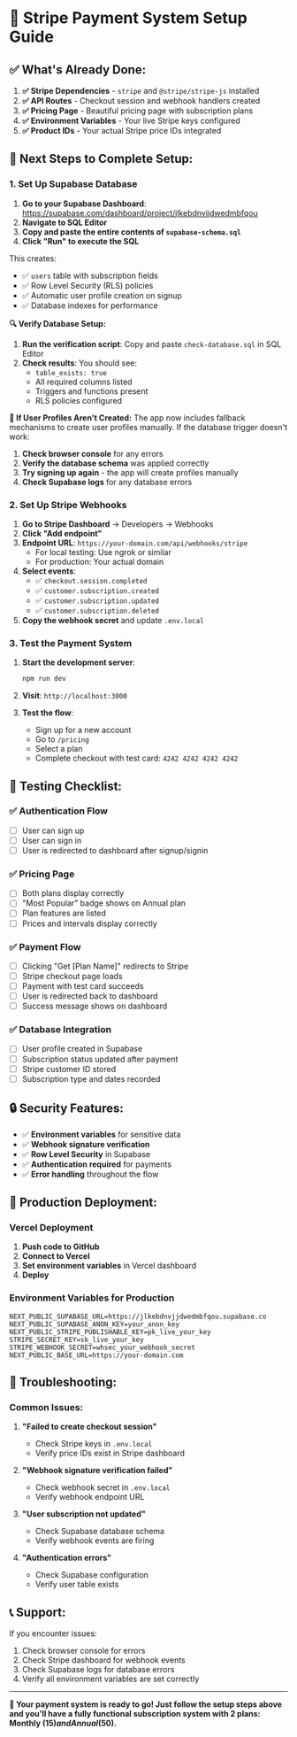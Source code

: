 # 🚀 Stripe Payment System Setup Guide

## ✅ **What's Already Done:**

1. **✅ Stripe Dependencies** - `stripe` and `@stripe/stripe-js` installed
2. **✅ API Routes** - Checkout session and webhook handlers created
3. **✅ Pricing Page** - Beautiful pricing page with subscription plans
4. **✅ Environment Variables** - Your live Stripe keys configured
5. **✅ Product IDs** - Your actual Stripe price IDs integrated

## 🔧 **Next Steps to Complete Setup:**

### **1. Set Up Supabase Database**

1. **Go to your Supabase Dashboard**: https://supabase.com/dashboard/project/jlkebdnvjjdwedmbfqou
2. **Navigate to SQL Editor**
3. **Copy and paste the entire contents of `supabase-schema.sql`**
4. **Click "Run" to execute the SQL**

This creates:
- ✅ `users` table with subscription fields
- ✅ Row Level Security (RLS) policies
- ✅ Automatic user profile creation on signup
- ✅ Database indexes for performance

**🔍 Verify Database Setup:**
1. **Run the verification script**: Copy and paste `check-database.sql` in SQL Editor
2. **Check results**: You should see:
   - `table_exists: true`
   - All required columns listed
   - Triggers and functions present
   - RLS policies configured

**🐛 If User Profiles Aren't Created:**
The app now includes fallback mechanisms to create user profiles manually. If the database trigger doesn't work:
1. **Check browser console** for any errors
2. **Verify the database schema** was applied correctly
3. **Try signing up again** - the app will create profiles manually
4. **Check Supabase logs** for any database errors

### **2. Set Up Stripe Webhooks**

1. **Go to Stripe Dashboard** → Developers → Webhooks
2. **Click "Add endpoint"**
3. **Endpoint URL**: `https://your-domain.com/api/webhooks/stripe`
   - For local testing: Use ngrok or similar
   - For production: Your actual domain
4. **Select events**:
   - ✅ `checkout.session.completed`
   - ✅ `customer.subscription.created`
   - ✅ `customer.subscription.updated`
   - ✅ `customer.subscription.deleted`
5. **Copy the webhook secret** and update `.env.local`

### **3. Test the Payment System**

1. **Start the development server**:
   ```bash
   npm run dev
   ```

2. **Visit**: `http://localhost:3000`

3. **Test the flow**:
   - Sign up for a new account
   - Go to `/pricing`
   - Select a plan
   - Complete checkout with test card: `4242 4242 4242 4242`

## 🧪 **Testing Checklist:**

### **✅ Authentication Flow**
- [ ] User can sign up
- [ ] User can sign in
- [ ] User is redirected to dashboard after signup/signin

### **✅ Pricing Page**
- [ ] Both plans display correctly
- [ ] "Most Popular" badge shows on Annual plan
- [ ] Plan features are listed
- [ ] Prices and intervals display correctly

### **✅ Payment Flow**
- [ ] Clicking "Get [Plan Name]" redirects to Stripe
- [ ] Stripe checkout page loads
- [ ] Payment with test card succeeds
- [ ] User is redirected back to dashboard
- [ ] Success message shows on dashboard

### **✅ Database Integration**
- [ ] User profile created in Supabase
- [ ] Subscription status updated after payment
- [ ] Stripe customer ID stored
- [ ] Subscription type and dates recorded

## 🔒 **Security Features:**

- ✅ **Environment variables** for sensitive data
- ✅ **Webhook signature verification**
- ✅ **Row Level Security** in Supabase
- ✅ **Authentication required** for payments
- ✅ **Error handling** throughout the flow

## 🚀 **Production Deployment:**

### **Vercel Deployment**
1. **Push code to GitHub**
2. **Connect to Vercel**
3. **Set environment variables** in Vercel dashboard
4. **Deploy**

### **Environment Variables for Production**
```env
NEXT_PUBLIC_SUPABASE_URL=https://jlkebdnvjjdwedmbfqou.supabase.co
NEXT_PUBLIC_SUPABASE_ANON_KEY=your_anon_key
NEXT_PUBLIC_STRIPE_PUBLISHABLE_KEY=pk_live_your_key
STRIPE_SECRET_KEY=sk_live_your_key
STRIPE_WEBHOOK_SECRET=whsec_your_webhook_secret
NEXT_PUBLIC_BASE_URL=https://your-domain.com
```

## 🐛 **Troubleshooting:**

### **Common Issues:**

1. **"Failed to create checkout session"**
   - Check Stripe keys in `.env.local`
   - Verify price IDs exist in Stripe dashboard

2. **"Webhook signature verification failed"**
   - Check webhook secret in `.env.local`
   - Verify webhook endpoint URL

3. **"User subscription not updated"**
   - Check Supabase database schema
   - Verify webhook events are firing

4. **"Authentication errors"**
   - Check Supabase configuration
   - Verify user table exists

## 📞 **Support:**

If you encounter issues:
1. Check browser console for errors
2. Check Stripe dashboard for webhook events
3. Check Supabase logs for database errors
4. Verify all environment variables are set correctly

---

**🎉 Your payment system is ready to go! Just follow the setup steps above and you'll have a fully functional subscription system with 2 plans: Monthly ($15) and Annual ($50).** 